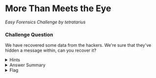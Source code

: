 # More Than Meets the Eye

<i>Easy Forensics Challenge by tetratarius</i>

### Challenge Question

We have recovered some data from the hackers. We're sure that they've hidden a message within, can you recover it?

<details> 
  <summary>Hints</summary>
  <ol>
   <li>There may be other files inside this file...</li>
  </ol>
</details>

<details> 
  <summary>Answer Summary</summary>
  <ol>
    <li>Tip that it's in the forensics category means that you should probably look up how to perform digital forensics on a binary.</li>
    <li>Common technique for binary analysis is to run binwalk on it to find any hidden filetypes within it.</li>
    <ul>
      <li>Run binwalk -e to extract any files that are discovered.</li>
    </ul>
    <li>The flag will be an extracted image from the binary. </li>
  </ol>
&nbsp;&nbsp;<b>Note: </b>There are many other files within it that are meant to distract you from the flag.
</details>

<details> 
  <summary>Flag</summary>
  &emsp;<b>clubeh{m1N074Ur5_c0LL3c710N}</b>
</details>
